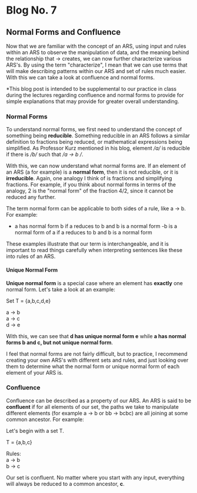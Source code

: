 # Blog No. 7
## Normal Forms and Confluence

Now that we are familiar with the concept of an ARS, using input and rules within an ARS to observe the manipulation of data, and the meaning behind the relationship that -> creates, we can now further characterize various ARS's. By using the term "characterize", I mean that we can use terms that will make describing patterns within our ARS and set of rules much easier. With this we can take a look at confluence and normal forms.

*This blog post is intended to be supplemental to our practice in class during the lectures regarding confluence and normal forms to provide for simple explanations that may provide for greater overall understanding.

### Normal Forms

To understand normal forms, we first need to understand the concept of something being **reducible**. Something reducible in an ARS follows a similar definition to fractions being reduced, or mathematical expressions being simplified. As Professor Kurz mentioned in his blog, element */a/* is reducible if there is */b/* such that */a -> b /*.

With this, we can now understand what normal forms are. If an element of an ARS (a for example) is a **normal form**, then it is not reducible, or it is **irreducible**. Again, one analogy I think of is fractions and simplifying fractions. For example, if you think about normal forms in terms of the analogy, 2 is the "normal form" of the fraction 4/2, since it cannot be reduced any further.

The term normal form can be applicable to both sides of a rule, like a -> b. For example:

- a has normal form b if a reduces to b and b is a normal form
-b is a normal form of a if a reduces to b and b is a normal form

These examples illustrate that our term is interchangeable, and it is important to read things carefully when interpreting sentences like these into rules of an ARS.

#### Unique Normal Form

**Unique normal form** is a special case where an element has **exactly** one normal form. Let's take a look at an example:

Set T = {a,b,c,d,e}

a -> b <br/>
a -> c <br/>
d -> e <br/>

With this, we can see that **d has unique normal form e** while **a has normal forms b and c, but not unique normal form**.

I feel that normal forms are not fairly difficult, but to practice, I recommend creating your own ARS's with different sets and rules, and just looking over them to determine what the normal form or unique normal form of each element of your ARS is.

### Confluence
Confluence can be described as a property of our ARS. An ARS is said to be **confluent** if for all elements of our set, the paths we take to manipulate different elements (for example a -> b or bb -> bcbc) are all joining at some common ancestor. For example:

Let's begin with a set T.

T = {a,b,c}

Rules: <br/>
a -> b <br/>
b -> c <br/>

Our set is confluent. No matter where you start with any input, everything will always be reduced to a common ancestor, **c**.
